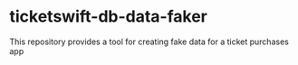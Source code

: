 # ticketswift-db-data-faker
This repository provides a tool for creating fake data for a ticket purchases app
